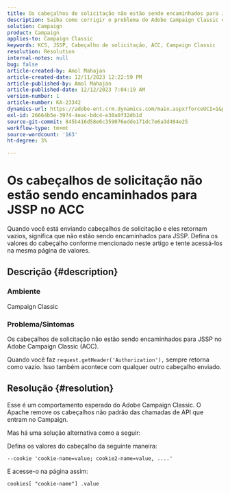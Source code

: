 ```yaml
---
title: Os cabeçalhos de solicitação não estão sendo encaminhados para JSSP no ACC
description: Saiba como corrigir o problema do Adobe Campaign Classic em que o cabeçalho da solicitação não está sendo encaminhado para JSSP.
solution: Campaign
product: Campaign
applies-to: Campaign Classic
keywords: KCS, JSSP, Cabeçalho de solicitação, ACC, Campaign Classic
resolution: Resolution
internal-notes: null
bug: false
article-created-by: Amol Mahajan
article-created-date: 12/11/2023 12:22:59 PM
article-published-by: Amol Mahajan
article-published-date: 12/12/2023 7:04:19 AM
version-number: 1
article-number: KA-23342
dynamics-url: https://adobe-ent.crm.dynamics.com/main.aspx?forceUCI=1&pagetype=entityrecord&etn=knowledgearticle&id=f538ddff-1f98-ee11-be37-6045bd006239
exl-id: 26664b5e-3974-4eac-bdc4-e30a0f32db1d
source-git-commit: 845b416d58e6c359076edde171dc7e6a3d494e25
workflow-type: tm+mt
source-wordcount: '163'
ht-degree: 3%

---
```


# Os cabeçalhos de solicitação não estão sendo encaminhados para JSSP no ACC


Quando você está enviando cabeçalhos de solicitação e eles retornam vazios, significa que não estão sendo encaminhados para JSSP. Defina os valores do cabeçalho conforme mencionado neste artigo e tente acessá-los na mesma página de valores.

## Descrição {#description}


### Ambiente

Campaign Classic



### Problema/Sintomas

Os cabeçalhos de solicitação não estão sendo encaminhados para JSSP no Adobe Campaign Classic (ACC).

Quando você faz `request.getHeader('Authorization'),` sempre retorna como vazio. Isso também acontece com qualquer outro cabeçalho enviado.


## Resolução {#resolution}


Esse é um comportamento esperado do Adobe Campaign Classic. O Apache remove os cabeçalhos não padrão das chamadas de API que entram no Campaign.

Mas há uma solução alternativa como a seguir:

Defina os valores do cabeçalho da seguinte maneira:

`--cookie 'cookie-name=value; cookie2-name=value, ....'`

E acesse-o na página assim:

`cookies[ "cookie-name"] .value`
